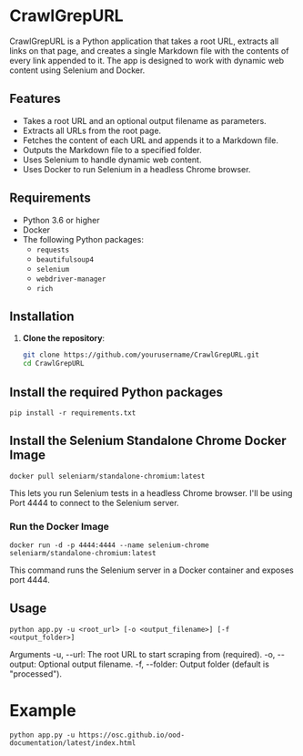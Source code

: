 # CrawlGrepURL

CrawlGrepURL is a Python application that takes a root URL, extracts all links on that page, and creates a single Markdown file with the contents of every link appended to it. The app is designed to work with dynamic web content using Selenium and Docker.

## Features

- Takes a root URL and an optional output filename as parameters.
- Extracts all URLs from the root page.
- Fetches the content of each URL and appends it to a Markdown file.
- Outputs the Markdown file to a specified folder.
- Uses Selenium to handle dynamic web content.
- Uses Docker to run Selenium in a headless Chrome browser.

## Requirements

- Python 3.6 or higher
- Docker
- The following Python packages:
  - `requests`
  - `beautifulsoup4`
  - `selenium`
  - `webdriver-manager`
  - `rich`

## Installation

1. **Clone the repository**:
   ```bash
   git clone https://github.com/yourusername/CrawlGrepURL.git
   cd CrawlGrepURL

## Install the required Python packages
```pip install -r requirements.txt```

## Install the Selenium Standalone Chrome Docker Image
```docker pull seleniarm/standalone-chromium:latest```

This lets you run Selenium tests in a headless Chrome browser. I'll be using Port 4444 to connect to the Selenium server.

### Run the Docker Image
```docker run -d -p 4444:4444 --name selenium-chrome seleniarm/standalone-chromium:latest```

This command runs the Selenium server in a Docker container and exposes port 4444.

## Usage
```python app.py -u <root_url> [-o <output_filename>] [-f <output_folder>]```

Arguments
-u, --url: The root URL to start scraping from (required).
-o, --output: Optional output filename.
-f, --folder: Output folder (default is "processed").

# Example
```python app.py -u https://osc.github.io/ood-documentation/latest/index.html```

